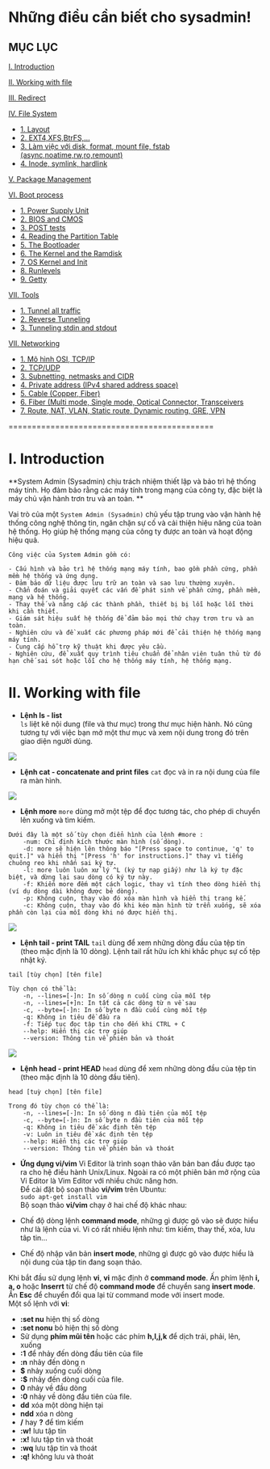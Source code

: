 # Những điều cần biết cho sysadmin!

## MỤC LỤC  
[I. Introduction](#introduction)

[II. Working with file](#workingwithfile)  

[III. Redirect](#redirect)  

[IV. File System](#filesystem)  
- [1. Layout](#layout)
- [2. EXT4,XFS,BtrFS,...](#etx4xfs)
- [3. Làm việc với disk, format, mount file, fstab (async,noatime,rw,ro,remount)](#lamviecvoi)
- [4. Inode, symlink, hardlink](#inode)  

[V. Package Management](#packagemanagement)  

[VI. Boot process](#bootprocess)
- [1. Power Supply Unit](#power)
- [2. BIOS and CMOS](#biosandcmos)
- [3. POST tests](#posttests)
- [4. Reading the Partition Table](#reading)
- [5. The Bootloader](#thebootloader)
- [6. The Kernel and the Ramdisk](#thekernel)
- [7. OS Kernel and Init](#oskernelandinit)
- [8. Runlevels](#runlevels)
- [9. Getty](#getty)  

[VII. Tools](#tools)
- [1. Tunnel all traffic](#tunnelalltraffic)
- [2. Reverse Tunneling](#reversetunneling)
- [3. Tunneling stdin and stdout](#tunnelingstdin)  

[VII. Networking](#Networking)
- [1. Mô hình OSI, TCP/IP](#mohinhositcpip)
- [2. TCP/UDP](#tcpudp)
- [3. Subnetting, netmasks and CIDR](#subnetting)
- [4. Private address (IPv4 shared address space)](#privareaddress)
- [5. Cable (Copper, Fiber)](#cable)
- [6. Fiber (Multi mode, Single mode, Optical Connector, Transceivers](#fiber)
- [7. Route, NAT, VLAN, Static route, Dynamic routing, GRE, VPN](#route)  


============================================

<a name="introduction"></a>
# I. Introduction

**System Admin (Sysadmin) chịu trách nhiệm thiết lập và bảo trì hệ thống máy tính. Họ đảm bảo rằng các máy tính trong mạng của công ty, đặc biệt là máy chủ vận hành trơn tru và an toàn. **  

Vai trò của một `System Admin (Sysadmin)` chủ yếu tập trung vào 
vận hành hệ thống công nghệ thông tin, ngăn chặn sự cố 
và cải thiện hiệu năng của toàn hệ thống. 
Họ giúp hệ thống mạng của công ty được an toàn và hoạt động hiệu quả.
```  
Công việc của System Admin gồm có:  

- Cấu hình và bảo trì hệ thống mạng máy tính, bao gồm phần cứng, phần mềm hệ thống và ứng dụng.
- Đảm bảo dữ liệu được lưu trữ an toàn và sao lưu thường xuyên.
- Chẩn đoán và giải quyết các vấn đề phát sinh về phần cứng, phần mềm, mạng và hệ thống.
- Thay thế và nâng cấp các thành phần, thiết bị bị lỗi hoặc lỗi thời khi cần thiết.
- Giám sát hiệu suất hệ thống để đảm bảo mọi thứ chạy trơn tru và an toàn.
- Nghiên cứu và đề xuất các phương pháp mới để cải thiện hệ thống mạng máy tính.
- Cung cấp hỗ trợ kỹ thuật khi được yêu cầu.
- Nghiên cứu, đề xuất quy trình tiêu chuẩn để nhân viên tuân thủ từ đó hạn chế sai sót hoặc lỗi cho hệ thống máy tính, hệ thống mạng.
```

<a name="workingwithfile"></a>
# II. Working with file

- **Lệnh ls - list**  
`ls` liệt kê nội dung (file và thư mục) trong thư mục hiện hành. Nó cũng tương tự với việc bạn mở một thư mục và xem nội dung trong đó trên giao diện người dùng.
<img src=https://i.imgur.com/xiKWnGw.png>

- **Lệnh cat - concatenate and print files**
`cat` đọc và in ra nội dung của file ra màn hình.
<img src=https://i.imgur.com/czm6KtM.png>

- **Lệnh more**
`more` dùng mở một tệp để đọc tương tác, cho phép di chuyển lên xuống và tìm kiếm.  
```
Dưới đây là một số tùy chọn điển hình của lệnh #more :  
    -num: Chỉ định kích thước màn hình (số dòng).
    -d: more sẽ hiện lên thông báo "[Press space to continue, 'q' to quit.]" và hiển thị "[Press 'h' for instructions.]" thay vì tiếng chuông reo khi nhấn sai ký tự.
    -l: more luôn luôn xử lý ^L (ký tự nạp giấy) như là ký tự đặc biệt, và dừng lại sau dòng có ký tự này.
    -f: Khiến more đếm một cách logic, thay vì tính theo dòng hiển thị (ví dụ dòng dài không được bẻ dòng).
    -p: Không cuộn, thay vào đó xóa màn hình và hiển thị trang kế.
    -c: Không cuộn, thay vào đó khi kéo màn hình từ trễn xuống, sẽ xóa phần còn lại của mỗi dòng khi nó được hiển thị.
```
<img src=https://i.imgur.com/tdk6f2v.png>

- **Lệnh tail - print TAIL**
`tail` dùng để xem những dòng đầu của tệp tin (theo mặc định là 10 dòng). Lệnh tail rất hữu ích khi khắc phục sự cố tệp nhật ký.
```
tail [tùy chọn] [tên file]

Tùy chọn có thể là:
    -n, --lines=[-]n: In số dòng n cuối cùng của mỗi tệp
    -n, --lines=[+]n: In tất cả các dòng từ n về sau
    -c, --byte=[-]n: In số byte n đầu cuối cùng mỗi tệp
    -q: Không in tiêu đề đầu ra
    -f: Tiếp tục đọc tập tin cho đến khi CTRL + C
    --help: Hiển thị các trợ giúp
    --version: Thông tin về phiên bản và thoát
```
<img src=https://i.imgur.com/4ZH4RwB.png>

- **Lệnh head - print HEAD**
`head` dùng để xem những dòng đầu của tệp tin (theo mặc định là 10 dòng đầu tiên).
```
head [tuỳ chọn] [tên file]

Trong đó tùy chọn có thể là:
    -n, --lines=[-]n: In số dòng n đầu tiên của mỗi tệp
    -c, --byte=[-]n: In số byte n đầu tiên của mỗi tệp
    -q: Không in tiêu đề xác định tên tệp
    -v: Luôn in tiêu đề xác định tên tệp
    --help: Hiển thị các trợ giúp
    --version: Thông tin về phiên bản và thoát
```

- **Ứng dụng vi/vim**
Vi Editor là trình soạn thảo văn bản ban đầu được tạo ra cho hệ điều hành Unix/Linux. Ngoài ra có một phiên bản mở rộng của Vi Editor là Vim Editor với nhiều chức năng hơn.  
Để cài đặt bộ soạn thảo **vi/vim** trên Ubuntu:  
`sudo apt-get install vim`  
Bộ soạn thảo **vi/vim** chạy ở hai chế độ khác nhau:  

- Chế độ dòng lệnh **command mode**, những gì được gõ vào sẽ được hiểu như là lệnh của vi. Vi có rất nhiều lệnh như: tìm kiếm, thay thế, xóa, lưu tâp tin…
- Chế độ nhập văn bản **insert mode**, những gì được gõ vào được hiểu là nội dung của tập tin đang soạn thảo.

Khi bắt đầu sử dụng lệnh **vi**, **vi** mặc định ở **command mode**. Ấn phím lệnh **i, a, o** hoặc **Inserrt** từ chế độ **command mode** để chuyển sang **insert mode**. Ấn **Esc** để chuyển đổi qua lại từ command mode với insert mode.  
Một số lệnh với **vi**:

- **:set nu** hiện thị số dòng
- **:set nonu** bỏ hiện thị số dòng
- Sử dụng **phím mũi tên** hoặc các phím **h,l,j,k** để dịch trái, phải, lên, xuống
- **:1** để nhảy đến dòng đầu tiên của file
- **:n** nhảy đến dòng n
- **$** nhảy xuống cuối dòng
- **:$** nhảy đến dòng cuối của file.
- **0** nhảy về đầu dòng
- **:0** nhảy về dòng đầu tiên của file.
- **dd** xóa một dòng hiện tại
- **ndd** xóa n dòng
- **/** hay **?** để tìm kiếm
- **:w!** lưu tập tin
- **:x!** lưu tập tin và thoát
- **:wq** lưu tập tin và thoát
- **:q!** không lưu và thoát